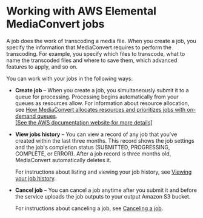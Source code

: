 # Working with AWS Elemental MediaConvert jobs<a name="working-with-jobs"></a>

A job does the work of transcoding a media file\. When you create a job, you specify the information that MediaConvert requires to perform the transcoding\. For example, you specify which files to transcode, what to name the transcoded files and where to save them, which advanced features to apply, and so on\.

You can work with your jobs in the following ways:
+ **Create job** – When you create a job, you simultaneously submit it to a queue for processing\. Processing begins automatically from your queues as resources allow\. For information about resource allocation, see [How MediaConvert allocates resources and prioritizes jobs with on\-demand queues](about-on-demand-queues.md#about-resource-allocation-and-job-prioritization)\.     
[\[See the AWS documentation website for more details\]](http://docs.aws.amazon.com/mediaconvert/latest/ug/working-with-jobs.html)
+ **View jobs history** – You can view a record of any job that you've created within the last three months\. This record shows the job settings and the job's completion status \(SUBMITTED, PROGRESSING, COMPLETE, or ERROR\)\. After a job record is three months old, MediaConvert automatically deletes it\.

  For instructions about listing and viewing your job history, see [Viewing your job history](viewing-job-history.md)\.
+ **Cancel job** – You can cancel a job anytime after you submit it and before the service uploads the job outputs to your output Amazon S3 bucket\.

  For instructions about canceling a job, see [Canceling a job](canceling-a-job.md)\.